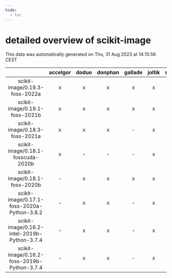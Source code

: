 ```yaml
---
hide:
  - toc
---
```


detailed overview of scikit-image
=================================


This data was automatically generated on Thu, 31 Aug 2023 at 14:15:56 CEST  

| |accelgor|doduo|donphan|gallade|joltik|skitty|swalot|victini|
| :---: | :---: | :---: | :---: | :---: | :---: | :---: | :---: | :---: |
|scikit-image/0.19.3-foss-2022a|x|x|x|x|x|x|x|x|
|scikit-image/0.19.1-foss-2021b|x|x|x|x|x|x|x|x|
|scikit-image/0.18.3-foss-2021a|x|x|x|-|x|x|x|x|
|scikit-image/0.18.1-fosscuda-2020b|x|-|-|-|x|-|-|-|
|scikit-image/0.18.1-foss-2020b|-|x|x|x|x|x|x|x|
|scikit-image/0.17.1-foss-2020a-Python-3.8.2|-|x|x|-|x|x|x|x|
|scikit-image/0.16.2-intel-2019b-Python-3.7.4|-|x|x|-|x|x|-|x|
|scikit-image/0.16.2-foss-2019b-Python-3.7.4|-|x|x|-|x|x|-|x|
